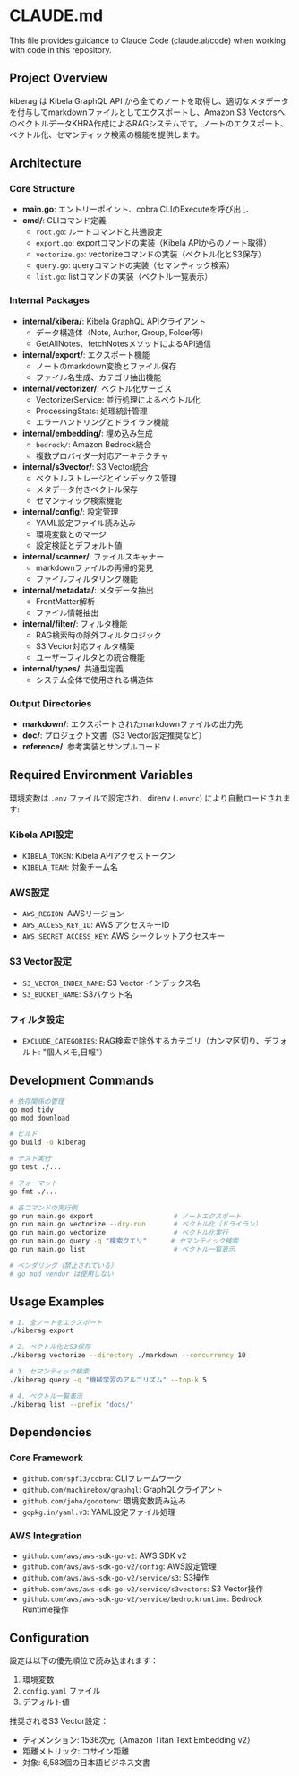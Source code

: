 # CLAUDE.md

This file provides guidance to Claude Code (claude.ai/code) when working with code in this repository.

## Project Overview

kiberag は Kibela GraphQL API から全てのノートを取得し、適切なメタデータを付与してmarkdownファイルとしてエクスポートし、Amazon S3 VectorsへのベクトルデータKHRA作成によるRAGシステムです。ノートのエクスポート、ベクトル化、セマンティック検索の機能を提供します。

## Architecture

### Core Structure
- **main.go**: エントリーポイント、cobra CLIのExecuteを呼び出し
- **cmd/**: CLIコマンド定義
  - `root.go`: ルートコマンドと共通設定
  - `export.go`: exportコマンドの実装（Kibela APIからのノート取得）
  - `vectorize.go`: vectorizeコマンドの実装（ベクトル化とS3保存）
  - `query.go`: queryコマンドの実装（セマンティック検索）
  - `list.go`: listコマンドの実装（ベクトル一覧表示）

### Internal Packages
- **internal/kibera/**: Kibela GraphQL APIクライアント
  - データ構造体（Note, Author, Group, Folder等）
  - GetAllNotes、fetchNotesメソッドによるAPI通信
- **internal/export/**: エクスポート機能
  - ノートのmarkdown変換とファイル保存
  - ファイル名生成、カテゴリ抽出機能
- **internal/vectorizer/**: ベクトル化サービス
  - VectorizerService: 並行処理によるベクトル化
  - ProcessingStats: 処理統計管理
  - エラーハンドリングとドライラン機能
- **internal/embedding/**: 埋め込み生成
  - `bedrock/`: Amazon Bedrock統合
  - 複数プロバイダー対応アーキテクチャ
- **internal/s3vector/**: S3 Vector統合
  - ベクトルストレージとインデックス管理
  - メタデータ付きベクトル保存
  - セマンティック検索機能
- **internal/config/**: 設定管理
  - YAML設定ファイル読み込み
  - 環境変数とのマージ
  - 設定検証とデフォルト値
- **internal/scanner/**: ファイルスキャナー
  - markdownファイルの再帰的発見
  - ファイルフィルタリング機能
- **internal/metadata/**: メタデータ抽出
  - FrontMatter解析
  - ファイル情報抽出
- **internal/filter/**: フィルタ機能
  - RAG検索時の除外フィルタロジック
  - S3 Vector対応フィルタ構築
  - ユーザーフィルタとの統合機能
- **internal/types/**: 共通型定義
  - システム全体で使用される構造体

### Output Directories
- **markdown/**: エクスポートされたmarkdownファイルの出力先
- **doc/**: プロジェクト文書（S3 Vector設定推奨など）
- **reference/**: 参考実装とサンプルコード

## Required Environment Variables

環境変数は `.env` ファイルで設定され、direnv (`.envrc`) により自動ロードされます:

### Kibela API設定
- `KIBELA_TOKEN`: Kibela APIアクセストークン
- `KIBELA_TEAM`: 対象チーム名

### AWS設定
- `AWS_REGION`: AWSリージョン
- `AWS_ACCESS_KEY_ID`: AWS アクセスキーID
- `AWS_SECRET_ACCESS_KEY`: AWS シークレットアクセスキー

### S3 Vector設定
- `S3_VECTOR_INDEX_NAME`: S3 Vector インデックス名
- `S3_BUCKET_NAME`: S3バケット名


### フィルタ設定
- `EXCLUDE_CATEGORIES`: RAG検索で除外するカテゴリ（カンマ区切り、デフォルト: "個人メモ,日報"）

## Development Commands

```bash
# 依存関係の管理
go mod tidy
go mod download

# ビルド
go build -o kiberag

# テスト実行
go test ./...

# フォーマット
go fmt ./...

# 各コマンドの実行例
go run main.go export                    # ノートエクスポート
go run main.go vectorize --dry-run       # ベクトル化（ドライラン）
go run main.go vectorize                 # ベクトル化実行
go run main.go query -q "検索クエリ"      # セマンティック検索
go run main.go list                      # ベクトル一覧表示

# ベンダリング（禁止されている）
# go mod vendor は使用しない
```

## Usage Examples

```bash
# 1. 全ノートをエクスポート
./kiberag export

# 2. ベクトル化とS3保存
./kiberag vectorize --directory ./markdown --concurrency 10

# 3. セマンティック検索
./kiberag query -q "機械学習のアルゴリズム" --top-k 5

# 4. ベクトル一覧表示
./kiberag list --prefix "docs/"
```

## Dependencies

### Core Framework
- `github.com/spf13/cobra`: CLIフレームワーク
- `github.com/machinebox/graphql`: GraphQLクライアント
- `github.com/joho/godotenv`: 環境変数読み込み
- `gopkg.in/yaml.v3`: YAML設定ファイル処理

### AWS Integration
- `github.com/aws/aws-sdk-go-v2`: AWS SDK v2
- `github.com/aws/aws-sdk-go-v2/config`: AWS設定管理
- `github.com/aws/aws-sdk-go-v2/service/s3`: S3操作
- `github.com/aws/aws-sdk-go-v2/service/s3vectors`: S3 Vector操作
- `github.com/aws/aws-sdk-go-v2/service/bedrockruntime`: Bedrock Runtime操作

## Configuration

設定は以下の優先順位で読み込まれます：
1. 環境変数
2. `config.yaml` ファイル
3. デフォルト値

推奨されるS3 Vector設定：
- ディメンション: 1536次元（Amazon Titan Text Embedding v2）
- 距離メトリック: コサイン距離
- 対象: 6,583個の日本語ビジネス文書